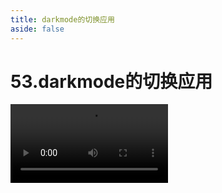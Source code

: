 ```yaml
---
title: darkmode的切换应用
aside: false
---
```


# 53.darkmode的切换应用

<video autoplay src="http://qn.chinavanes.com/interview/react-interview/53.darkmode的切换应用.mp4" controls controlsList="nodownload" width="50%"/>

